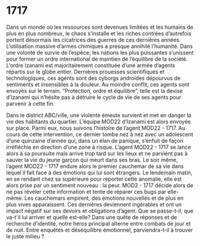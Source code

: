 # 1717
Dans un monde où les ressources sont devenues limitées et les humains de plus en plus nombreux, le chaos s’installe et les riches contrées d’autrefois portent désormais les cicatrices des guerres de ces dernières années. L’utilisation massive d’armes chimiques a presque annihilé l’humanité. Dans une volonté de survie de l’espèce, les nations les plus puissantes s’unissent pour former un ordre international de maintien de l’équilibre de la société. L’ordre Izanami est majoritairement constituée d’une armée d’agents répartis sur le globe entier. Dernières prouesses scientifiques et technologiques, ces agents sont des cyborgs androïdes dépourvus de sentiments et insensibles à la douleur. Au moindre conflit, ces agents sont envoyés sur le terrain. “Protection, ordre et équilibre”, telle est la devise d’Izanami qui n’hésite pas à détruire le cycle de vie de ses agents pour parvenir à cette fin.

Dans le district ABC/ville,  une violente émeute survient et met en danger la vie des habitants du quartier. L’équipe MOD22 d’Izanami est alors envoyée sur place. Parmi eux, nous suivons l’histoire de l’agent MOD22 - 1717. Au cours de cette intervention, ce dernier tombe nez à nez avec un adolescent d’une quinzaine d’année qui, dans un élan de panique,  s’enfuit de façon irréfléchie en direction d’une zone à risque. L’agent MOD22 - 1717 se lance alors à sa poursuite mais arrive trop tard sur les lieux et ne parvient pas à sauver la vie du jeune garçon qui meurt dans ses bras.
Le soir même, l’agent MOD22 - 1717 endure alors le premier cauchemar de sa vie dans lequel il fait face à des émotions qui lui sont étrangers. Le lendemain matin, en se rendant chez sa supérieure pour reporter cette anomalie, elle est alors prise par un sentiment nouveau : la peur. MOD2 - 1717 décide alors de ne pas révéler cette information et tente de réparer ces bugs par elle-même.
Les cauchemars empirent, des émotions nouvelles et de plus en plus vives apparaissent. Ces dernières deviennent ingérables et ont un impact négatif sur ses devoirs et obligations d’agent. Que se passe-t-il, que va-t'il lui arriver et quelle est-elle? Dans une quête de réponses et de recherche d’identité, notre héros principal alterne entre combats de jour et de nuit. Entre enquêtes et déséquilibre émotionnel, parviendra-t-il à trouver le juste milieu ?

